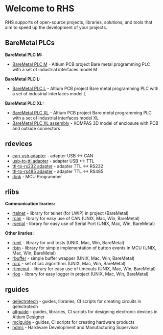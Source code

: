 # Welcome to RHS
RHS supports of open-source projects, libraries, solutions, and tools that aim to speed up the development of your projects.

## BareMetal PLCs
__BareMetal PLC M:__
- [BareMetal PLC M](https://github.com/RoboticsHardwareSolutions/BareMetal-PLC-M) - Altium PCB project Bare metal programming PLC with a set of industrial interfaces model M

__BareMetal PLC L:__
- [BareMetal PLC L](https://github.com/RoboticsHardwareSolutions/BareMetal-PLC-L) - Altium PCB project Bare metal programming PLC with a set of industrial interfaces model L

__BareMetal PLC XL:__
- [BareMetal PLC XL](https://github.com/RoboticsHardwareSolutions/BareMetal-PLC-XL) - Altium PCB project  Bare metal programming PLC with a set of industrial interfaces model XL
- [BareMetal PLC XL assembly](https://github.com/RoboticsHardwareSolutions/BareMetal-PLC-XL-assembly) - KOMPAS 3D model of enclosure with PCB and outside connectors

## rdevices
- [can-usb adapter](https://github.com/RoboticsHardwareSolutions/rcan-usb-hardware) - adapter USB <-> CAN
- [usb-to-ttl adapter](https://github.com/RoboticsHardwareSolutions/rusb2ttl-hardware) - adapter USB <-> TTL
- [ttl-to-rs232 adapter](https://github.com/RoboticsHardwareSolutions/rttl2rs232-hardware) - adapter TTL <-> RS232
- [ttl-to-rs485 adapter](https://github.com/RoboticsHardwareSolutions/rttl2rs485-hardware) - adapter TTL <-> RS485
- [rlink](https://github.com/RoboticsHardwareSolutions/rlink) - MCU Programmer


## rlibs
__Communication liraries:__
- [rtelnet](https://github.com/RoboticsHardwareSolutions/rtelnet) - library for telnet (for LWIP) in project              (BareMetal)
- [rcan](https://github.com/RoboticsHardwareSolutions/rcan) - library for easy use of CAN                                 (UNIX, Mac, Win, BareMetal)
- [rserial](https://github.com/RoboticsHardwareSolutions/rserial) - library for easy use of Serial Port                   (UNIX, Mac, Win, BareMetal)

__Other liraries:__
- [runit](https://github.com/RoboticsHardwareSolutions/runit) - library for unit tests                                    (UNIX, Mac, Win, BareMetal)
- [rbtn](https://github.com/RoboticsHardwareSolutions/rbtn) - library for simple implementation of button events in MCU   (UNIX, Mac, Win, BareMetal)
- [rbuffer](https://github.com/RoboticsHardwareSolutions/rbuffer) - simple buffer wrapper                                 (UNIX, Mac, Win, BareMetal)
- [rcrc](https://github.com/RoboticsHardwareSolutions/rcrc/tree/main) - set of crc algorithms                             (UNIX, Mac, Win, BareMetal)
- [rtimeout](https://github.com/RoboticsHardwareSolutions/rtimeout) - library for easy use of timeouts                    (UNIX, Mac, Win, BareMetal)
- [rlog](https://github.com/RoboticsHardwareSolutions/rlog) - library for easy logger in project                          (UNIX, Mac, Win, BareMetal)



## rguides
- [qelectrotech](https://github.com/RoboticsHardwareSolutions/qguide) - guides, libraries, CI scripts for creating circuits in qelectrotech
- [altguide](https://github.com/RoboticsHardwareSolutions/altguide) - guides, libraries, CI scripts for designing electronic devices in Altium Designer
- [mclguide](https://github.com/RoboticsHardwareSolutions/mclguide) - guides, CI scripts for creating hardware products
- [hdms](https://github.com/RoboticsHardwareSolutions/hdms) - Hardware Development and Manufacturing Supervisor

